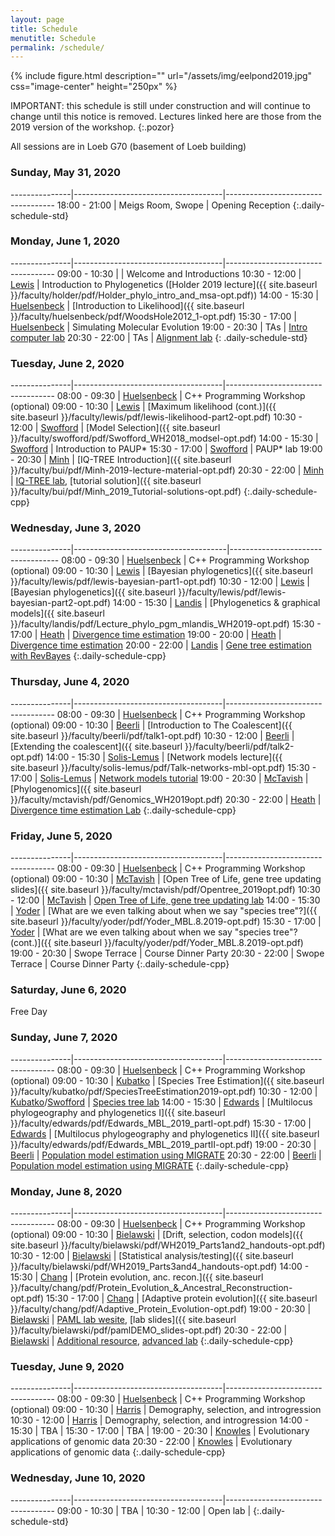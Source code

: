 ```yaml
---
layout: page
title: Schedule
menutitle: Schedule
permalink: /schedule/
---
```

{% include figure.html description="" url="/assets/img/eelpond2019.jpg" css="image-center" height="250px" %}

IMPORTANT: this schedule is still under construction and will continue to change until this notice is removed. 
Lectures linked here are those from the 2019 version of the workshop.
{:.pozor}

All sessions are in Loeb G70 (basement of Loeb building)

### Sunday, May 31, 2020

---------------|-------------------------------------|-----------------------------------
 18:00 - 21:00 |  Meigs Room, Swope                  | Opening Reception
{:.daily-schedule-std}

### Monday, June 1, 2020

---------------|-------------------------------------|-----------------------------------
 09:00 - 10:30 |                                     | Welcome and Introductions
 10:30 - 12:00 | [Lewis](/faculty-lewis/)            | Introduction to Phylogenetics ([Holder 2019 lecture]({{ site.baseurl }}/faculty/holder/pdf/Holder_phylo_intro_and_msa-opt.pdf))
 14:00 - 15:30 | [Huelsenbeck](/faculty-huelsenbeck) | [Introduction to Likelihood]({{ site.baseurl }}/faculty/huelsenbeck/pdf/WoodsHole2012_1-opt.pdf)
 15:30 - 17:00 | [Huelsenbeck](/faculty-huelsenbeck) | Simulating Molecular Evolution
 19:00 - 20:30 | TAs                                 | [Intro computer lab](/labs/intro/)
 20:30 - 22:00 | TAs                                 | [Alignment lab](/labs/alignment/)
{: .daily-schedule-std}

### Tuesday, June 2, 2020

---------------|-------------------------------------|-----------------------------------
 08:00 - 09:30 | [Huelsenbeck](/faculty-huelsenbeck) | C++ Programming Workshop (optional)
 09:00 - 10:30 | [Lewis](/faculty-lewis/)            | [Maximum likelihood (cont.)]({{ site.baseurl }}/faculty/lewis/pdf/lewis-likelihood-part2-opt.pdf)
 10:30 - 12:00 | [Swofford](/faculty-swofford/)      | [Model Selection]({{ site.baseurl }}/faculty/swofford/pdf/Swofford_WH2018_modsel-opt.pdf)
 14:00 - 15:30 | [Swofford](/faculty-swofford/)      | Introduction to PAUP*
 15:30 - 17:00 | [Swofford](/faculty-swofford/)      | PAUP* lab
 19:00 - 20:30 | [Minh](/faculty-minh/)              | [IQ-TREE Introduction]({{ site.baseurl }}/faculty/bui/pdf/Minh-2019-lecture-material-opt.pdf)
 20:30 - 22:00 | [Minh](/faculty-minh/)              | [IQ-TREE lab](http://www.iqtree.org/workshop/molevol2019), [tutorial solution]({{ site.baseurl }}/faculty/bui/pdf/Minh_2019_Tutorial-solutions-opt.pdf)
{:.daily-schedule-cpp}
 
### Wednesday, June 3, 2020

---------------|--------------------------------------|-----------------------------------
 08:00 - 09:30 | [Huelsenbeck](/faculty-huelsenbeck)  | C++ Programming Workshop (optional)
 09:00 - 10:30 | [Lewis](/faculty-lewis/)             | [Bayesian phylogenetics]({{ site.baseurl }}/faculty/lewis/pdf/lewis-bayesian-part1-opt.pdf)
 10:30 - 12:00 | [Lewis](/faculty-lewis/)             | [Bayesian phylogenetics]({{ site.baseurl }}/faculty/lewis/pdf/lewis-bayesian-part2-opt.pdf)
 14:00 - 15:30 | [Landis](faculty-landis)             | [Phylogenetics & graphical models]({{ site.baseurl }}/faculty/landis/pdf/Lecture_phylo_pgm_mlandis_WH2019-opt.pdf)
 15:30 - 17:00 | [Heath](faculty-heath)               | [Divergence time estimation](https://figshare.com/articles/Bayesian_Divergence-Time_Estimation_Lecture/6849005)
 19:00 - 20:00 | [Heath](faculty-heath)               | [Divergence time estimation](https://figshare.com/articles/Bayesian_Divergence-Time_Estimation_Lecture/6849005)
 20:00 - 22:00 | [Landis](faculty-landis)             | [Gene tree estimation with RevBayes](https://revbayes.github.io/tutorials/ctmc/)
{:.daily-schedule-cpp}

### Thursday, June 4, 2020

---------------|-------------------------------------|-----------------------------------
 08:00 - 09:30 | [Huelsenbeck](/faculty-huelsenbeck) | C++ Programming Workshop (optional)
 09:00 - 10:30 | [Beerli](/faculty-beerli/)          | [Introduction to The Coalescent]({{ site.baseurl }}/faculty/beerli/pdf/talk1-opt.pdf)
 10:30 - 12:00 | [Beerli](/faculty-beerli/)          | [Extending the coalescent]({{ site.baseurl }}/faculty/beerli/pdf/talk2-opt.pdf) 
 14:00 - 15:30 | [Solis-Lemus](/faculty-solis-lemus) | [Network models lecture]({{ site.baseurl }}/faculty/solis-lemus/pdf/Talk-networks-mbl-opt.pdf)
 15:30 - 17:00 | [Solis-Lemus](/faculty-solis-lemus) | [Network models tutorial](https://github.com/crsl4/PhyloNetworks.jl/wiki)
 19:00 - 20:30 | [McTavish](/faculty-mctavish/)      | [Phylogenomics]({{ site.baseurl }}/faculty/mctavish/pdf/Genomics_WH2019opt.pdf)
 20:30 - 22:00 | [Heath](faculty-heath)              | [Divergence time estimation Lab](https://revbayes.github.io/tutorials/fbd/fbd_specimen.html)
{:.daily-schedule-cpp}

### Friday, June 5, 2020

---------------|-------------------------------------|-----------------------------------
 08:00 - 09:30 | [Huelsenbeck](/faculty-huelsenbeck) | C++ Programming Workshop (optional)
 09:00 - 10:30 | [McTavish](/faculty-mctavish/)      | [Open Tree of Life, gene tree updating slides]({{ site.baseurl }}/faculty/mctavish/pdf/Opentree_2019opt.pdf)
 10:30 - 12:00 | [McTavish](/faculty-mctavish/)      | [Open Tree of Life, gene tree updating lab](https://github.com/snacktavish/Mole2019/blob/master/TreeComparison.md)
 14:00 - 15:30 | [Yoder](/faculty-yoder/)            | [What are we even talking about when we say "species tree"?]({{ site.baseurl }}/faculty/yoder/pdf/Yoder_MBL.8.2019-opt.pdf)
 15:30 - 17:00 | [Yoder](/faculty-yoder/)            | [What are we even talking about when we say "species tree"? (cont.)]({{ site.baseurl }}/faculty/yoder/pdf/Yoder_MBL.8.2019-opt.pdf)
 19:00 - 20:30 | Swope Terrace                       | Course Dinner Party
 20:30 - 22:00 | Swope Terrace                       | Course Dinner Party
{:.daily-schedule-cpp}

### Saturday, June 6, 2020

Free Day

### Sunday, June 7, 2020

---------------|-------------------------------------|-----------------------------------
 08:00 - 09:30 | [Huelsenbeck](/faculty-huelsenbeck) | C++ Programming Workshop (optional)
 09:00 - 10:30 | [Kubatko](/faculty-kubatko)         | [Species Tree Estimation]({{ site.baseurl }}/faculty/kubatko/pdf/SpeciesTreeEstimation2019-opt.pdf)
 10:30 - 12:00 | [Kubatko](/faculty-kubatko)/[Swofford](/faculty-swofford/) | [Species tree lab](http://phylosolutions.com/tutorials/wh2019-svdq-astral/species-trees-tutorial.html)
 14:00 - 15:30 | [Edwards](/faculty-edwards/)        | [Multilocus phylogeography and phylogenetics I]({{ site.baseurl }}/faculty/edwards/pdf/Edwards_MBL_2019_partI-opt.pdf)
 15:30 - 17:00 | [Edwards](/faculty-edwards/)        | [Multilocus phylogeography and phylogenetics II]({{ site.baseurl }}/faculty/edwards/pdf/Edwards_MBL_2019_partII-opt.pdf)
 19:00 - 20:30 | [Beerli](/faculty-beerli/)          | [Population model estimation using MIGRATE](http://peterbeerli.com/workshops/mbl/2018/tutorial/)
 20:30 - 22:00 | [Beerli](/faculty-beerli/)          | [Population model estimation using MIGRATE](http://peterbeerli.com/workshops/mbl/2018/tutorial/)
{:.daily-schedule-cpp}

### Monday, June 8, 2020

---------------|-------------------------------------|-----------------------------------
 08:00 - 09:30 | [Huelsenbeck](/faculty-huelsenbeck) | C++ Programming Workshop (optional)
 09:00 - 10:30 | [Bielawski](/faculty-bielawski/)    | [Drift, selection, codon models]({{ site.baseurl }}/faculty/bielawski/pdf/WH2019_Parts1and2_handouts-opt.pdf)
 10:30 - 12:00 | [Bielawski](/faculty-bielawski/)    | [Statistical analysis/testing]({{ site.baseurl }}/faculty/bielawski/pdf/WH2019_Parts3and4_handouts-opt.pdf)
 14:00 - 15:30 | [Chang](/faculty-chang/)            | [Protein evolution, anc. recon.]({{ site.baseurl }}/faculty/chang/pdf/Protein_Evolution_&_Ancestral_Reconstruction-opt.pdf)
 15:30 - 17:00 | [Chang](/faculty-chang/)            | [Adaptive protein evolution]({{ site.baseurl }}/faculty/chang/pdf/Adaptive_Protein_Evolution-opt.pdf)
 19:00 - 20:30 | [Bielawski](/faculty-bielawski/)    | [PAML lab wesite](http://awarnach.mathstat.dal.ca/~joeb/PAML_lab/lab.html), [lab slides]({{ site.baseurl }}/faculty/bielawski/pdf/pamlDEMO_slides-opt.pdf)
 20:30 - 22:00 | [Bielawski](/faculty-bielawski/)    | [Additional resource](http://awarnach.mathstat.dal.ca/~joeb/PAML_lab/Resources.html), [advanced lab](https://bitbucket.org/EvoWorks/protocol-inference-of-episodic-selection/downloads)
{:.daily-schedule-cpp}

### Tuesday, June 9, 2020

---------------|-------------------------------------|-----------------------------------
 08:00 - 09:30 | [Huelsenbeck](/faculty-huelsenbeck) | C++ Programming Workshop (optional)
 09:00 - 10:30 | [Harris](/faculty-harris/)          | Demography, selection, and introgression
 10:30 - 12:00 | [Harris](/faculty-harris/)          | Demography, selection, and introgression
 14:00 - 15:30 | TBA                                 |
 15:30 - 17:00 | TBA                                 | 
 19:00 - 20:30 | [Knowles](/faculty-knowles/)        | Evolutionary applications of genomic data
 20:30 - 22:00 | [Knowles](/faculty-knowles/)        | Evolutionary applications of genomic data
{:.daily-schedule-cpp}

### Wednesday, June 10, 2020

---------------|-------------------------------------|-----------------------------------
 09:00 - 10:30 | TBA                                 | <!-- Scientific ethics ([Holder 2019 lecture]({{ site.baseurl }}/faculty/holder/pdf/Holder_last_lecture_2019-opt.pdf)) -->
 10:30 - 12:00 | Open lab                            |
{:.daily-schedule-std}
     
     